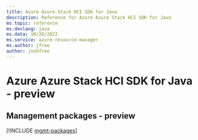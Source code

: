 ```yaml
---
title: Azure Azure Stack HCI SDK for Java
description: Reference for Azure Azure Stack HCI SDK for Java
ms.topic: reference
ms.devlang: java
ms.data: 10/20/2022
ms.service: azure-resource-manager
ms.author: jfree
author: joshfree
---
```

# Azure Azure Stack HCI SDK for Java - preview

## Management packages - preview
[!INCLUDE [mgmt-packages](azure-stack-hci-mgmt-index.md)]